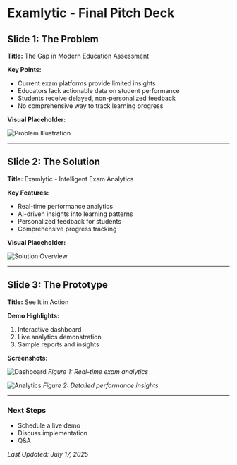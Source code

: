 # Examlytic - Final Pitch Deck

## Slide 1: The Problem
**Title:** The Gap in Modern Education Assessment

**Key Points:**
- Current exam platforms provide limited insights
- Educators lack actionable data on student performance
- Students receive delayed, non-personalized feedback
- No comprehensive way to track learning progress

**Visual Placeholder:**
<!-- Insert problem illustration/screenshot here -->
![Problem Illustration](path_to_problem_image.png)

---

## Slide 2: The Solution
**Title:** Examlytic - Intelligent Exam Analytics

**Key Features:**
- Real-time performance analytics
- AI-driven insights into learning patterns
- Personalized feedback for students
- Comprehensive progress tracking

**Visual Placeholder:**
<!-- Insert solution diagram/screenshot here -->
![Solution Overview](path_to_solution_image.png)

---

## Slide 3: The Prototype
**Title:** See It in Action

**Demo Highlights:**
1. Interactive dashboard
2. Live analytics demonstration
3. Sample reports and insights

**Screenshots:**
<!-- Insert 2-3 key screenshots of your prototype -->
![Dashboard](path_to_dashboard.png)
*Figure 1: Real-time exam analytics*

![Analytics](path_to_analytics.png)
*Figure 2: Detailed performance insights*

---

### Next Steps
- Schedule a live demo
- Discuss implementation
- Q&A

*Last Updated: July 17, 2025*
